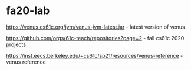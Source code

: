 # fa20-lab

https://venus.cs61c.org/jvm/venus-jvm-latest.jar - latest version of venus

https://github.com/orgs/61c-teach/repositories?page=2 - fall cs61c 2020 projects 

https://inst.eecs.berkeley.edu/~cs61c/sp21/resources/venus-reference - venus reference
